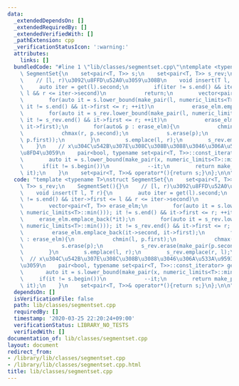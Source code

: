 ```yaml
---
data:
  _extendedDependsOn: []
  _extendedRequiredBy: []
  _extendedVerifiedWith: []
  _pathExtension: cpp
  _verificationStatusIcon: ':warning:'
  attributes:
    links: []
  bundledCode: "#line 1 \"lib/classes/segmentset.cpp\"\ntemplate <typename T>\nstruct\
    \ SegmentSet{\n    set<pair<T, T>> s;\n    set<pair<T, T>> s_rev;\n    SegmentSet(){}\n\
    \    // [l, r)\u3092\u8FFD\u52A0\u3059\u308B\n    void insert(T l, T r){\n   \
    \     auto iter = get(l).second;\n        if(iter != s.end() && iter->first <=\
    \ l && r <= iter->second)\n            return;\n        vector<pair<T, T>> erase_elm;\n\
    \        for(auto it = s.lower_bound(make_pair(l, numeric_limits<T>::min()));\
    \ it != s.end() && it->first <= r; ++it)\n            erase_elm.emplace_back(*it);\n\
    \        for(auto it = s_rev.lower_bound(make_pair(l, numeric_limits<T>::min()));\
    \ it != s_rev.end() && it->first <= r; ++it)\n            erase_elm.emplace_back(it->second,\
    \ it->first);\n        for(auto& p : erase_elm){\n            chmin(l, p.first);\n\
    \            chmax(r, p.second);\n            s.erase(p);\n            s_rev.erase(make_pair(p.second,\
    \ p.first));\n        }\n        s.emplace(l, r);\n        s_rev.emplace(r, l);\n\
    \    }\n    // x\u304C\u542B\u307E\u308C\u308B\u3088\u3046\u306A\u533A\u9593\u3092\
    \u8FD4\u3059\n    pair<bool, typename set<pair<T, T>>::const_iterator> get(T x){\n\
    \        auto it = s.lower_bound(make_pair(x, numeric_limits<T>::min()));\n  \
    \      if(it != s.begin())\n            --it;\n        return make_pair(x < it->second,\
    \ it);\n    }\n    set<pair<T, T>>& operator*(){return s;}\n};\n\n"
  code: "template <typename T>\nstruct SegmentSet{\n    set<pair<T, T>> s;\n    set<pair<T,\
    \ T>> s_rev;\n    SegmentSet(){}\n    // [l, r)\u3092\u8FFD\u52A0\u3059\u308B\n\
    \    void insert(T l, T r){\n        auto iter = get(l).second;\n        if(iter\
    \ != s.end() && iter->first <= l && r <= iter->second)\n            return;\n\
    \        vector<pair<T, T>> erase_elm;\n        for(auto it = s.lower_bound(make_pair(l,\
    \ numeric_limits<T>::min())); it != s.end() && it->first <= r; ++it)\n       \
    \     erase_elm.emplace_back(*it);\n        for(auto it = s_rev.lower_bound(make_pair(l,\
    \ numeric_limits<T>::min())); it != s_rev.end() && it->first <= r; ++it)\n   \
    \         erase_elm.emplace_back(it->second, it->first);\n        for(auto& p\
    \ : erase_elm){\n            chmin(l, p.first);\n            chmax(r, p.second);\n\
    \            s.erase(p);\n            s_rev.erase(make_pair(p.second, p.first));\n\
    \        }\n        s.emplace(l, r);\n        s_rev.emplace(r, l);\n    }\n  \
    \  // x\u304C\u542B\u307E\u308C\u308B\u3088\u3046\u306A\u533A\u9593\u3092\u8FD4\
    \u3059\n    pair<bool, typename set<pair<T, T>>::const_iterator> get(T x){\n \
    \       auto it = s.lower_bound(make_pair(x, numeric_limits<T>::min()));\n   \
    \     if(it != s.begin())\n            --it;\n        return make_pair(x < it->second,\
    \ it);\n    }\n    set<pair<T, T>>& operator*(){return s;}\n};\n\n"
  dependsOn: []
  isVerificationFile: false
  path: lib/classes/segmentset.cpp
  requiredBy: []
  timestamp: '2020-03-25 22:20:24+09:00'
  verificationStatus: LIBRARY_NO_TESTS
  verifiedWith: []
documentation_of: lib/classes/segmentset.cpp
layout: document
redirect_from:
- /library/lib/classes/segmentset.cpp
- /library/lib/classes/segmentset.cpp.html
title: lib/classes/segmentset.cpp
---
```

